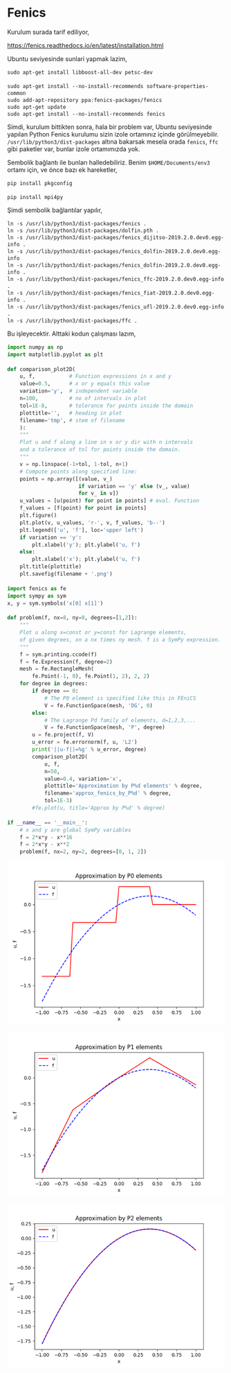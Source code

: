 # Fenics

Kurulum surada tarif ediliyor,

https://fenics.readthedocs.io/en/latest/installation.html

Ubuntu seviyesinde sunlari yapmak lazim,

```
sudo apt-get install libboost-all-dev petsc-dev

sudo apt-get install --no-install-recommends software-properties-common
sudo add-apt-repository ppa:fenics-packages/fenics
sudo apt-get update
sudo apt-get install --no-install-recommends fenics
```

Simdi, kurulum bittikten sonra, hala bir problem var, Ubuntu
seviyesinde yapılan Python Fenics kurulumu sizin izole ortamınız
içinde görülmeyebilir. `/usr/lib/python3/dist-packages` altına
bakarsak mesela orada `fenics`, `ffc` gibi paketler var, bunlar izole
ortamımızda yok.

Sembolik bağlantı ile bunları halledebiliriz. Benim
`$HOME/Documents/env3` ortamı için, ve önce bazı ek hareketler,

```
pip install pkgconfig

pip install mpi4py
```

Şimdi sembolik bağlantılar yapılır,

```
ln -s /usr/lib/python3/dist-packages/fenics .
ln -s /usr/lib/python3/dist-packages/dolfin.pth .
ln -s /usr/lib/python3/dist-packages/fenics_dijitso-2019.2.0.dev0.egg-info .
ln -s /usr/lib/python3/dist-packages/fenics_dolfin-2019.2.0.dev0.egg-info 
ln -s /usr/lib/python3/dist-packages/fenics_dolfin-2019.2.0.dev0.egg-info .
ln -s /usr/lib/python3/dist-packages/fenics_ffc-2019.2.0.dev0.egg-info .
ln -s /usr/lib/python3/dist-packages/fenics_fiat-2019.2.0.dev0.egg-info .
ln -s /usr/lib/python3/dist-packages/fenics_ufl-2019.2.0.dev0.egg-info .
ln -s /usr/lib/python3/dist-packages/ffc .
```

Bu işleyecektir. Alttaki kodun çalışması lazım,


```python
import numpy as np
import matplotlib.pyplot as plt

def comparison_plot2D(
    u, f,           # Function expressions in x and y
    value=0.5,      # x or y equals this value
    variation='y',  # independent variable
    n=100,          # no of intervals in plot
    tol=1E-8,       # tolerance for points inside the domain
    plottitle='',   # heading in plot
    filename='tmp', # stem of filename
    ):
    """
    Plot u and f along a line in x or y dir with n intervals
    and a tolerance of tol for points inside the domain.
    """
    v = np.linspace(-1+tol, 1-tol, n+1)
    # Compute points along specified line:
    points = np.array([(value, v_)
                       if variation == 'y' else (v_, value)
                       for v_ in v])
    u_values = [u(point) for point in points] # eval. Function
    f_values = [f(point) for point in points]
    plt.figure()
    plt.plot(v, u_values, 'r-', v, f_values, 'b--')
    plt.legend(['u', 'f'], loc='upper left')
    if variation == 'y':
        plt.xlabel('y'); plt.ylabel('u, f')
    else:
        plt.xlabel('x'); plt.ylabel('u, f')
    plt.title(plottitle)
    plt.savefig(filename + '.png')

import fenics as fe
import sympy as sym
x, y = sym.symbols('x[0] x[1]')

def problem(f, nx=8, ny=8, degrees=[1,2]):
    """
    Plot u along x=const or y=const for Lagrange elements,
    of given degrees, on a nx times ny mesh. f is a SymPy expression.
    """
    f = sym.printing.ccode(f)
    f = fe.Expression(f, degree=2)
    mesh = fe.RectangleMesh(
        fe.Point(-1, 0), fe.Point(1, 2), 2, 2)
    for degree in degrees:
        if degree == 0:
            # The P0 element is specified like this in FEniCS
            V = fe.FunctionSpace(mesh, 'DG', 0)
        else:
            # The Lagrange Pd family of elements, d=1,2,3,...
            V = fe.FunctionSpace(mesh, 'P', degree)
        u = fe.project(f, V)
        u_error = fe.errornorm(f, u, 'L2')
        print('||u-f||=%g' % u_error, degree)
        comparison_plot2D(
            u, f,
            n=50,
            value=0.4, variation='x',
            plottitle='Approximation by P%d elements' % degree,
            filename='approx_fenics_by_P%d' % degree,
            tol=1E-3)
        #fe.plot(u, title='Approx by P%d' % degree)

if __name__ == '__main__':
    # x and y are global SymPy variables
    f = 2*x*y - x**16
    f = 2*x*y - x**2
    problem(f, nx=2, ny=2, degrees=[0, 1, 2])
```

![](approx_fenics_by_P0.png)

![](approx_fenics_by_P1.png)

![](approx_fenics_by_P2.png)

